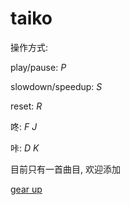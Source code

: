 # taiko

操作方式:

play/pause: _P_

slowdown/speedup: _S_

reset: _R_

咚: _F_ _J_

咔: _D_ _K_


目前只有一首曲目, 欢迎添加

[gear up](http://waksana.github.io/taiko/?beatmap=gear_up)
